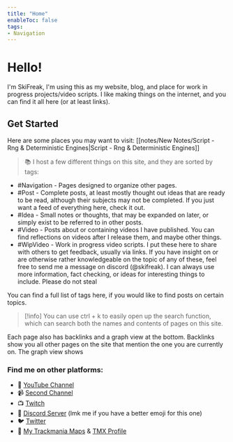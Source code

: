 ```yaml
---
title: "Home"
enableToc: false
tags:
- Navigation
---
```

# Hello!
I'm SkiFreak, I'm using this as my website, blog, and place for work in progress projects/video scripts. I like making things on the internet, and you can find it all here (or at least links).
## Get Started
Here are some places you may want to visit:
[[notes/New Notes/Script - Rng & Deterministic Engines|Script - Rng & Deterministic Engines]]

> 📚 I host a few different things on this site, and they are sorted by tags:
- #Navigation - Pages designed to organize other pages.
- #Post - Complete posts, at least mostly thought out ideas that are ready to be read, although their subjects may not be completed. If you just want a feed of everything here, check it out.
- #Idea - Small notes or thoughts, that may be expanded on later, or simply exist to be referred to in other posts.
- #Video - Posts about or containing videos I have published. You can find reflections on videos after I release them, and maybe other things.
- #WipVideo - Work in progress video scripts. I put these here to share with others to get feedback, usually via links. If you have insight on or are otherwise rather knowledgeable on the topic of any of these, feel free to send me a message on discord (@skifreak). I can always use more information, fact checking, or ideas for interesting things to include. Please do not steal 

You can find a full list of tags here, if you would like to find posts on certain topics.

> [!info]
> You can use ctrl + k to easily open up the search function, which can search both the names and contents of pages on this site.

Each page also has backlinks and a graph view at the bottom. Backlinks show you all other pages on the site that mention the one you are currently on. The graph view shows 

### Find me on other platforms:
- 🎥 [YouTube Channel](https://www.youtube.com/@Ski_Freak/featured)
- 📹 [Second Channel](https://www.youtube.com/@SkiFreakTM)
- 📺 [Twitch](https://www.twitch.tv/that_ski_freak)
- 📰 [Discord Server](https://discord.gg/sRB54zg) (lmk me if you have a better emoji for this one)
- 🐦 [Twitter](https://twitter.com/That_Ski_Freak)
- 🚗 [My Trackmania Maps](https://www.youtube.com/@ThatSkiFreak/videos) & [TMX Profile](https://trackmania.exchange/user/profile/27633)

